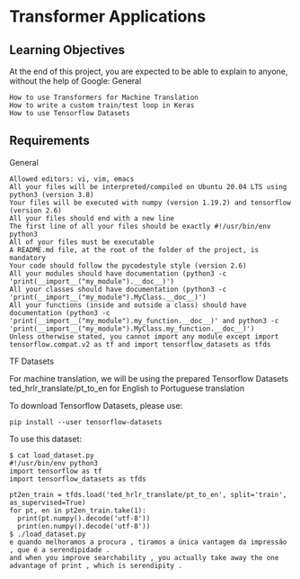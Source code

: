 
# Transformer Applications

## Learning Objectives

At the end of this project, you are expected to be able to explain to anyone, without the help of Google:
General

    How to use Transformers for Machine Translation
    How to write a custom train/test loop in Keras
    How to use Tensorflow Datasets

## Requirements
General

    Allowed editors: vi, vim, emacs
    All your files will be interpreted/compiled on Ubuntu 20.04 LTS using python3 (version 3.8)
    Your files will be executed with numpy (version 1.19.2) and tensorflow (version 2.6)
    All your files should end with a new line
    The first line of all your files should be exactly #!/usr/bin/env python3
    All of your files must be executable
    A README.md file, at the root of the folder of the project, is mandatory
    Your code should follow the pycodestyle style (version 2.6)
    All your modules should have documentation (python3 -c 'print(__import__("my_module").__doc__)')
    All your classes should have documentation (python3 -c 'print(__import__("my_module").MyClass.__doc__)')
    All your functions (inside and outside a class) should have documentation (python3 -c 'print(__import__("my_module").my_function.__doc__)' and python3 -c 'print(__import__("my_module").MyClass.my_function.__doc__)')
    Unless otherwise stated, you cannot import any module except import tensorflow.compat.v2 as tf and import tensorflow_datasets as tfds

TF Datasets

For machine translation, we will be using the prepared Tensorflow Datasets ted_hrlr_translate/pt_to_en for English to Portuguese translation

To download Tensorflow Datasets, please use:

```
pip install --user tensorflow-datasets
```
To use this dataset:

```
$ cat load_dataset.py
#!/usr/bin/env python3
import tensorflow as tf
import tensorflow_datasets as tfds

pt2en_train = tfds.load('ted_hrlr_translate/pt_to_en', split='train', as_supervised=True)
for pt, en in pt2en_train.take(1):
  print(pt.numpy().decode('utf-8'))
  print(en.numpy().decode('utf-8'))
$ ./load_dataset.py
e quando melhoramos a procura , tiramos a única vantagem da impressão , que é a serendipidade .
and when you improve searchability , you actually take away the one advantage of print , which is serendipity .
```
